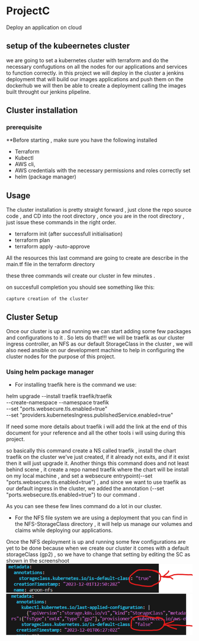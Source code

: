 # ProjectC
Deploy an application on cloud
## setup of the kubeernetes cluster

we are going to set a kubernetes cluster with terraform and do the necessary confugutions on all the nodes for our applications and
services to function correctly.
in this project we will deploy in the cluster a jenkins deployment that will build our images applications and push them on the dockerhub
we will then be able to create a deployment calling the images built throught our jenkins plipeline.

## Cluster installation
### prerequisite

**Before starting , make sure you have the following installed
- Terraform
- Kubectl
- AWS cli, 
- AWS credentials with the necessary permissions  and roles correctly set
- helm (package manager)

## Usage

The cluster installation is pretty straight forward , just clone the repo source code , and  CD into the root directory , once you are in the root directory , just issue these commands in the right order. 
- terraform init (after successfull initialisation)
- terraform plan 
- terraform apply -auto-approve

All the resources this last command are going to create are describe in the main.tf file in the terraform directory 

these three commands wil create our cluster in few minutes .

on succesfull completion you should see something like this:
```
capture creation of the cluster

```
## Cluster Setup

Once our cluster is up and running we can start adding some few packages and configurations to it . So lets do that!!!
we will be traefik as our cluster ingress controller, an NFS as our default StorageClass in the cluster , we will also need ansible on our development machine to help in configuring the cluster nodes for the purpose of this project.

### Using helm package manager

- For installing traefik 
here is the command we use:

helm upgrade --install traefik traefik/traefik \
    --create-namespace --namespace traefik \
    --set "ports.websecure.tls.enabled=true" \
    --set "providers.kubernetesIngress.publishedService.enabled=true"

If need some more details about traefik i will add the link at the end of this document for your reference and all the other tools i will using during this project.

so basically this command create a NS called traefik , install the chart traefik on the cluster we've just created, if it already not exits, and if it exist then it will just upgrade it. Another things this command does and not least behind scene  , it create a repo named traefik where the chart will be install on my local machine , and set a websecure entrypoint(--set "ports.websecure.tls.enabled=true") , and since we want to use traefik as our default ingress in the cluster, we added the annotation (--set "ports.websecure.tls.enabled=true") to our command .

As you can see these few lines command do a lot in our cluster.

- For the NFS file system 
we are using a deployment  that you can find in the NFS-StorageClass directory , it will help us manage our volumes  and claims  while deploying our applications.

Once the NFS deployment is up and running some few configurations are yet to be done because when we create our cluster it comes with a default storageClass (gp2) , so we have to change that setting by editing the SC as shown in the screenshoot
![Alt text](/screenshots/set-aroon-nfs-default.png?raw=true "edit to default storageClass")
![Alt text](/screenshots/edit-scLass.png?raw=true "change the default sc")





